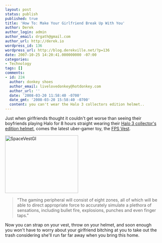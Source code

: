 ```yaml
---
layout: post
status: publish
published: true
title: 'How To: Make Your Girlfriend Break Up With You'
author: Derek
author_login: admin
author_email: drgath@gmail.com
author_url: http://derek.io
wordpress_id: 136
wordpress_url: http://blog.derekville.net/?p=136
date: 2007-10-25 14:20:41.000000000 -07:00
categories:
- Technology
tags: []
comments:
- id: 224
  author: donkey shoes
  author_email: livelovedonkey@hotdonkey.com
  author_url: ''
  date: '2008-03-20 11:58:40 -0700'
  date_gmt: '2008-03-20 15:58:40 -0700'
  content: you can't wear the Halo 3 collectors edition helmet..
---
```

Just when girlfriends thought it couldn't get worse than seeing their boyfriends playing Halo for 8 hours straight wearing their <a href="http://kotaku.com/gaming/feature/howto-wear-your-halo-helmet-312046.php" target="_blank">Halo 3 collector's edition helmet</a>, comes the latest uber-gamer toy, the <a href="http://gizmodo.com/gadgets/peripherals/3rd-space-vest-lets-you-know-when-youve-been-shot-313257.php" target="_blank">FPS Vest</a>.

<img src="http://www.derekgathright.com/blog/wp-content/uploads/2007/10/spacevestgi4.jpg" style="border-width: 0px" alt="SpaceVestGI" border="0" height="190" width="240" />
<blockquote style="clear: both">"The gaming peripheral will consist of eight zones, all of which will be able to direct appropriate force to accurately simulate a plethora of sensations, including bullet fire, explosions, punches and even finger taps."</blockquote>
Now you can strap on your vest, throw on your helmet, and soon enough you won't have to worry about your girlfriend bitching at you to take out the trash considering she'll run far far away when you bring this home.
